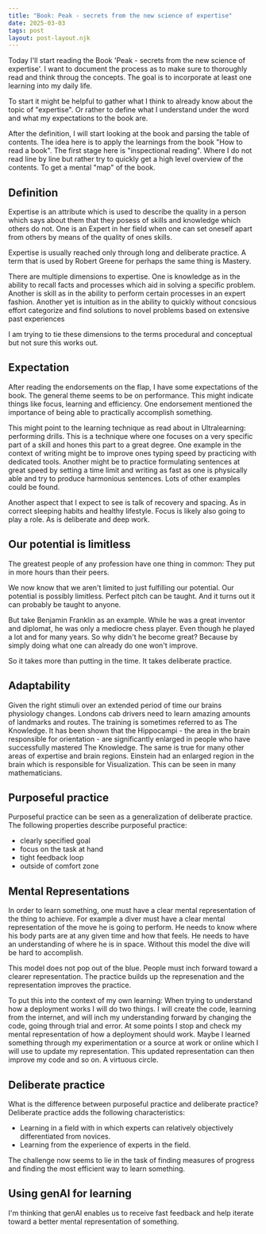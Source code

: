 ```yaml
---
title: "Book: Peak - secrets from the new science of expertise"
date: 2025-03-03
tags: post
layout: post-layout.njk
---
```


Today I'll start reading the Book 'Peak - secrets from the new science of
expertise'. I want to document the process as to make sure to thoroughly read
and think throug the concepts. The goal is to incorporate at least one learning
into my daily life.

To start it might be helpful to gather what I think to already know about the
topic of "expertise". Or rather to define what I understand under the word and
what my expectations to the book are.

After the definition, I will start looking at the book and parsing the table of
contents. The idea here is to apply the learnings from the book "How to read a
book". The first stage here is "inspectional reading". Where I do not read line
by line but rather try to quickly get a high level overview of the contents. To
get a mental "map" of the book.

## Definition

Expertise is an attribute which is used to describe the quality in a person
which says about them that they posess of skills and knowledge which others do
not. One is an Expert in her field when one can set oneself apart from others
by means of the quality of ones skills.

Expertise is usually reached only through long and deliberate practice.
A term that is used by Robert Greene for perhaps the same thing is Mastery.

There are multiple dimensions to expertise. One is knowledge as in the ability
to recall facts and processes which aid in solving a specific problem. Another
is skill as in the ability to perform certain processes in an expert fashion.
Another yet is intuition as in the ability to quickly without concsious effort
categorize and find solutions to novel problems based on extensive past
experiences

I am trying to tie these dimensions to the terms procedural and conceptual 
but not sure this works out.

## Expectation

After reading the endorsements on the flap, I have some expectations of the
book. The general theme seems to be on performance. This might indicate things
like focus, learning and efficiency. One endorsement mentioned the importance
of being able to practically accomplish something. 

This might point to the learning technique as read about in Ultralearning:
performing drills. This is a technique where one focuses on a very specific
part of a skill and hones this part to a great degree. One example in the
context of writing might be to improve ones typing speed by practicing with
dedicated tools. Another might be to practice formulating sentences at great
speed by setting a time limit and writing as fast as one is physically able and
try to produce harmonious sentences. Lots of other examples could be found.

Another aspect that I expect to see is talk of recovery and spacing. As in
correct sleeping habits and healthy lifestyle. Focus is likely also going to
play a role. As is deliberate and deep work.

## Our potential is limitless

The greatest people of any profession have one thing in common: They put in
more hours than their peers. 

We now know that we aren't limited to just fulfilling our potential. Our
potential is possibly limitless. Perfect pitch can be taught. And it turns out
it can probably be taught to anyone.

But take Benjamin Franklin as an example. While he
was a great inventor and diplomat, he was only a mediocre chess player. Even
though he played a lot and for many years. So why didn't he become great? Because
by simply doing what one can already do one won't improve.

So it takes more than putting in the time. It takes deliberate practice.

## Adaptability

Given the right stimuli over an extended period of time our brains physiology
changes. Londons cab drivers need to learn amazing amounts of landmarks and
routes. The training is sometimes referred to as The Knowledge. It has been
shown that the Hippocampi - the area in the brain responsible for orientation -
are significantly enlarged in people who have successfully mastered The
Knowledge. The same is true for many other areas of expertise and brain
regions. Einstein had an enlarged region in the brain which is responsible for
Visualization. This can be seen in many mathematicians.

## Purposeful practice

Purposeful practice can be seen as a generalization of deliberate practice.
The following properties describe purposeful practice:  

- clearly specified goal
- focus on the task at hand
- tight feedback loop
- outside of comfort zone 

## Mental Representations

In order to learn something, one must have a clear mental representation of the
thing to achieve. For example a diver must have a clear mental representation
of the move he is going to perform. He needs to know where his body parts are
at any given time and how that feels. He needs to have an understanding of
where he is in space. Without this model the dive will be hard to accomplish.

This model does not pop out of the blue. People must inch forward toward a
clearer representation. The practice builds up the represenation and the
representation improves the practice.

To put this into the context of my own learning: When trying to understand how
a deployment works I will do two things. I will create the code, learning from
the internet, and will inch my understanding forward by changing the code,
going through trial and error. At some points I stop and check my mental
representation of how a deployment should work. Maybe I learned something
through my experimentation or a source at work or online which I will use to
update my representation. This updated representation can then improve my code
and so on. A virtuous circle.

## Deliberate practice

What is the difference between purposeful practice and deliberate practice?
Deliberate practice adds the following characteristics:

- Learning in a field with in which experts can relatively objectively
  differentiated from novices. 
- Learning from the experience of experts in the field.

The challenge now seems to lie in the task of finding measures of progress
and finding the most efficient way to learn something.

## Using genAI for learning

I'm thinking that genAI enables us to receive fast feedback
and help iterate toward a better mental representation of something.
